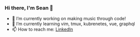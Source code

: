 ### Hi there, I'm Sean 👋


- 🔭 I’m currently working on making music through code!
- 🌱 I’m currently learning vim, tmux, kubrenetes, vue, graphql
- 📫 How to reach me: [LinkedIn](https://www.linkedin.com/in/sean-r-gilmore/)
